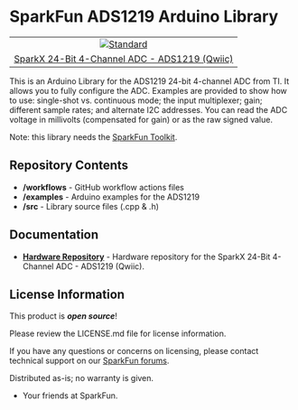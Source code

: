 SparkFun ADS1219 Arduino Library 
========================================

<table class="table table-hover table-striped table-bordered">
    <tr align="center">
        <td><a href="https://www.sparkfun.com/products/23455"><img src="" alt="Standard"></a></td>
    </tr>
    <tr align="center">
        <td><a href="https://www.sparkfun.com/products/23455">SparkX 24-Bit 4-Channel ADC - ADS1219 (Qwiic)</a></td>
    </tr>
</table>

This is an Arduino Library for the ADS1219 24-bit 4-channel ADC from TI. It allows you to fully configure the ADC.
Examples are provided to show how to use: single-shot vs. continuous mode; the input multiplexer; gain;
different sample rates; and alternate I2C addresses. You can read the ADC voltage in millivolts (compensated for gain)
or as the raw signed value.

Note: this library needs the [SparkFun Toolkit](https://github.com/sparkfun/SparkFun_Toolkit).

Repository Contents
-------------------

* **/workflows** - GitHub workflow actions files
* **/examples** - Arduino examples for the ADS1219
* **/src** - Library source files (.cpp & .h)

Documentation
--------------

* **[Hardware Repository](https://github.com/sparkfunX/SparkX_ADC_ADS1219)** - Hardware repository for the SparkX 24-Bit 4-Channel ADC - ADS1219 (Qwiic).

License Information
-------------------

This product is _**open source**_! 

Please review the LICENSE.md file for license information. 

If you have any questions or concerns on licensing, please contact technical support on our [SparkFun forums](https://forum.sparkfun.com/viewforum.php?f=152).

Distributed as-is; no warranty is given.

- Your friends at SparkFun.
